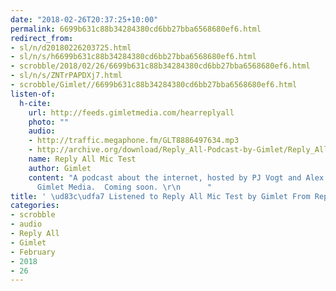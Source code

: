 ```yaml
---
date: "2018-02-26T20:37:25+10:00"
permalink: 6699b631c88b34284380cd6bb27bba6568680ef6.html
redirect_from:
- sl/n/d20180226203725.html
- sl/n/s/h6699b631c88b34284380cd6bb27bba6568680ef6.html
- scrobble/2018/02/26/6699b631c88b34284380cd6bb27bba6568680ef6.html
- sl/n/s/ZNTrPAPDXj7.html
- scrobble/Gimlet//6699b631c88b34284380cd6bb27bba6568680ef6.html
listen-of:
  h-cite:
    url: http://feeds.gimletmedia.com/hearreplyall
    photo: ""
    audio:
    - http://traffic.megaphone.fm/GLT8886497634.mp3
    - http://archive.org/download/Reply_All-Podcast-by-Gimlet/Reply_All_Mic_Test.mp3
    name: Reply All Mic Test
    author: Gimlet
    content: "A podcast about the internet, hosted by PJ Vogt and Alex Goldman.  From
      Gimlet Media.  Coming soon. \r\n      "
title: ' \ud83c\udfa7 Listened to Reply All Mic Test by Gimlet From Reply All'
categories:
- scrobble
- audio
- Reply All
- Gimlet
- February
- 2018
- 26
---
```

